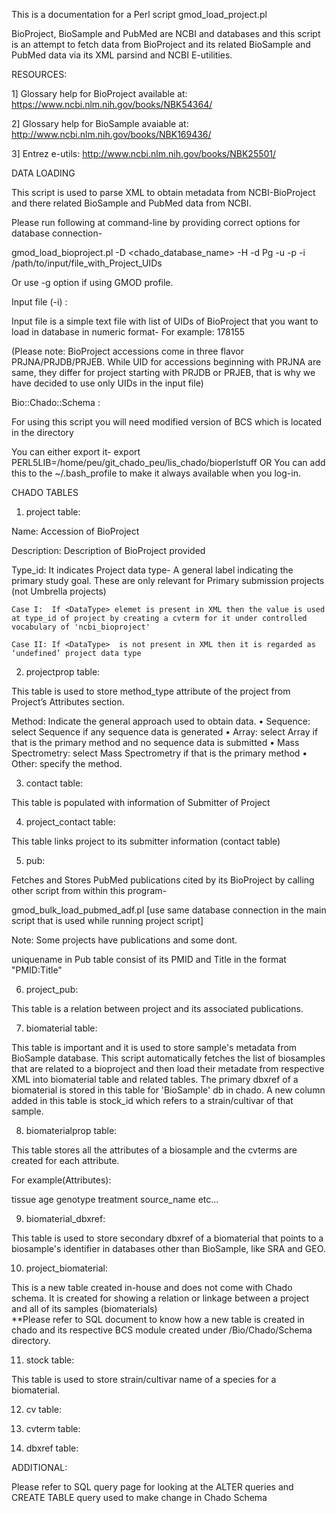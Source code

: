 This is a documentation for a Perl script gmod_load_project.pl

BioProject, BioSample and PubMed are NCBI and databases and this script is an attempt to fetch data from BioProject and its related BioSample and PubMed data via its XML parsind and NCBI E-utilities.

RESOURCES:

1] Glossary help for BioProject available at: https://www.ncbi.nlm.nih.gov/books/NBK54364/

2] Glossary help for BioSample avaiable at: http://www.ncbi.nlm.nih.gov/books/NBK169436/

3] Entrez e-utils: http://www.ncbi.nlm.nih.gov/books/NBK25501/


DATA LOADING

This script is used to parse XML to obtain metadata from NCBI-BioProject and there related BioSample and PubMed data from NCBI.

Please run following at command-line by providing correct options for database connection-

gmod_load_bioproject.pl -D <chado_database_name> -H <butler> -d Pg -u <user name> -p <password> -i /path/to/input/file_with_Project_UIDs 

Or use -g option if using GMOD profile.

Input file (-i) :

Input file is a simple text file with list of UIDs of BioProject that you want to load in database in numeric format- For example: 178155

(Please note: BioProject accessions come in three flavor PRJNA/PRJDB/PRJEB. While UID for accessions beginning with PRJNA are same, they differ for project starting with PRJDB or PRJEB, that is why we have decided to use only UIDs in the input file)


Bio::Chado::Schema :

For using this script you will need modified version of BCS which is located in the directory 

You can either export it-
export PERL5LIB=/home/peu/git_chado_peu/lis_chado/bioperlstuff
OR
You can add this to the ~/.bash_profile to make it always available when you log-in.


CHADO TABLES

1. project table:

Name: Accession of BioProject

Description: Description of BioProject provided

Type_id:  It indicates Project data type- A general label indicating the primary study goal. These are only relevant for Primary submission projects (not Umbrella projects)

	Case I:  If <DataType> elemet is present in XML then the value is used at type_id of project by creating a cvterm for it under controlled vocabulary of 'ncbi_bioproject'

	Case II: If <DataType>  is not present in XML then it is regarded as ‘undefined’ project data type



2. projectprop table:

This table is used to store method_type attribute of the project from Project’s Attributes section.

Method: Indicate the general approach used to obtain data.
•	Sequence: select Sequence if any sequence data is generated
•	Array: select Array if that is the primary method and no sequence data is submitted
•	Mass Spectrometry: select Mass Spectrometry if that is the primary method
•	Other: specify the method.



3. contact table:

This table is populated with information of Submitter of Project

4. project_contact table:

This table links project to its submitter information (contact table)

5. pub:

Fetches and Stores PubMed publications cited by its BioProject by calling other script from within this program-

gmod_bulk_load_pubmed_adf.pl [use same database connection in the main script that is used while running project script]

Note: Some projects have publications and some dont. 

uniquename in Pub table consist of its PMID and Title in the format "PMID:Title"

6. project_pub:

This table is a relation between project and its associated publications. 

7. biomaterial table:

This table is important and it is used to store sample's metadata from BioSample database. 
This script automatically fetches the list of biosamples that are related to a bioproject and then load their metadate from respective XML into biomaterial table and related tables.
The primary dbxref of a biomaterial is stored in this table for 'BioSample' db in chado. A new column added in this table is stock_id which refers to a strain/cultivar of that sample.


8. biomaterialprop table:

This table stores all the attributes of a biosample and the cvterms are created for each attribute.

For example(Attributes):

tissue
age
genotype
treatment
source_name 
etc...

9. biomaterial_dbxref:

This table is used to store secondary dbxref of a biomaterial that points to a biosample's identifier in databases other than BioSample, like SRA and GEO.

10. project_biomaterial:

This is a new table created in-house and does not come with Chado schema. It is created for showing a relation or linkage between a project and all of its samples (biomaterials)   
**Please refer to SQL document to know how a new table is created in chado and its respective BCS module created under /Bio/Chado/Schema directory.
 
11. stock table:

This table is used to store strain/cultivar name of a species for a biomaterial. 

12. cv table:

13. cvterm table:

14. dbxref table: 

ADDITIONAL:

Please refer to SQL query page for looking at the ALTER queries and CREATE TABLE query used to make change in Chado Schema




 




